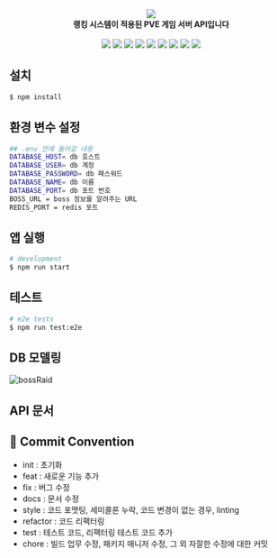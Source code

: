 <div align=center>
<img src="https://capsule-render.vercel.app/api?type=waving&color=auto&height=250&section=header&text=🐉Boss%20Raid%20Game%20API🐉&fontSize=45" />
  </br>
  <b id=content>랭킹 시스템이 적용된 PVE 게임 서버 API입니다</b>
  </br></br>
  <img src="https://img.shields.io/badge/NestJS-E0234E?style=for-the-badge&logo=Nest&logoColor=white">
  <img src="https://img.shields.io/badge/TypeScript-3178C6?style=for-the-badge&logo=TypeScript&logoColor=white">
  <img src="https://img.shields.io/badge/node.js-339933?style=for-the-badge&logo=Node.js&logoColor=white">
  <img src="https://img.shields.io/badge/Jest-C21325?style=for-the-badge&logo=Jest&logoColor=white">
  <img src="https://img.shields.io/badge/MySQL-4479A1?style=for-the-badge&logo=MySQL&logoColor=white">
  <img src="https://img.shields.io/badge/Redis-DC382D?style=for-the-badge&logo=Redis&logoColor=white">
  <img src="https://img.shields.io/badge/Sequelize-52B0E7?style=for-the-badge&logo=Sequelize&logoColor=white">
  <img src="https://img.shields.io/badge/Axios-5A29E4?style=for-the-badge&logo=Axios&logoColor=white">
  <img src="https://img.shields.io/badge/.ENV-ECD53F?style=for-the-badge&logo=.ENV&logoColor=white">
</div>

## 설치

```bash
$ npm install
```

## 환경 변수 설정

```bash
## .env 안에 들어갈 내용
DATABASE_HOST= db 호스트
DATABASE_USER= db 계정
DATABASE_PASSWORD= db 패스워드
DATABASE_NAME= db 이름
DATABASE_PORT= db 포트 번호
BOSS_URL = boss 정보를 알려주는 URL
REDIS_PORT = redis 포트
```

## 앱 실행

```bash
# development
$ npm run start
```

## 테스트

```bash
# e2e tests
$ npm run test:e2e
```

## DB 모델링

![bossRaid](https://user-images.githubusercontent.com/92367032/191442486-e187dcd9-6334-4034-8547-accec12d0fa2.png)

## API 문서


## 📌 Commit Convention

- init : 초기화
- feat : 새로운 기능 추가
- fix : 버그 수정
- docs : 문서 수정
- style : 코드 포맷팅, 세미콜론 누락, 코드 변경이 없는 경우, linting
- refactor : 코드 리팩터링
- test : 테스트 코드, 리팩터링 테스트 코드 추가
- chore : 빌드 업무 수정, 패키지 매니저 수정, 그 외 자잘한 수정에 대한 커밋
